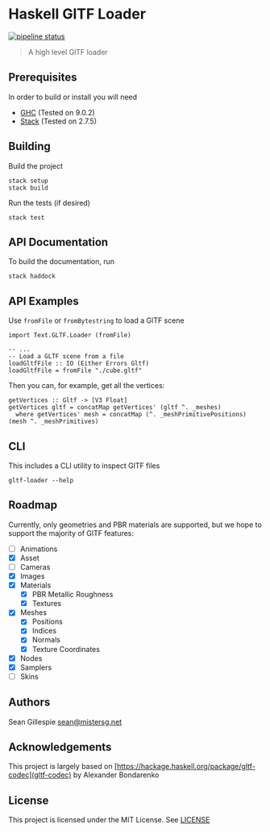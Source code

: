 # Haskell GlTF Loader

[![pipeline status](https://gitlab.com/sgillespie/haskell-gltf-loader/badges/main/pipeline.svg)](https://gitlab.com/sgillespie/haskell-gltf-loader/-/commits/main)

> A high level GlTF loader

## Prerequisites

In order to build or install you will need

 * [GHC](https://www.haskell.org/downloads/) (Tested on 9.0.2)
 * [Stack](https://docs.haskellstack.org/en/stable/install_and_upgrade/) (Tested on 2.7.5)

## Building

Build the project

    stack setup
    stack build

Run the tests (if desired)

```
stack test
```

## API Documentation
To build the documentation, run

    stack haddock

## API Examples
Use `fromFile` or `fromBytestring` to load a GlTF scene


    import Text.GLTF.Loader (fromFile)

    -- ...
    -- Load a GLTF scene from a file
    loadGltfFile :: IO (Either Errors Gltf)
    loadGltfFile = fromFile "./cube.gltf"

Then you can, for example, get all the vertices:

    getVertices :: Gltf -> [V3 Float]
    getVertices gltf = concatMap getVertices' (gltf ^. _meshes)
      where getVertices' mesh = concatMap (^. _meshPrimitivePositions) (mesh ^. _meshPrimitives)

## CLI
This includes a CLI utility to inspect GlTF files

    gltf-loader --help

## Roadmap

Currently, only geometries and PBR materials are supported, but we hope to support the
majority of GlTF features:

 - [ ] Animations
 - [x] Asset
 - [ ] Cameras
 - [x] Images
 - [x] Materials
   - [x] PBR Metallic Roughness
   - [x] Textures
 - [x] Meshes
    - [x] Positions
    - [x] Indices
    - [x] Normals
    - [x] Texture Coordinates
 - [x] Nodes
 - [x] Samplers
 - [ ] Skins

## Authors

Sean Gillespie <sean@mistersg.net>

## Acknowledgements

This project is largely based on [https://hackage.haskell.org/package/gltf-codec](gltf-codec) by 
Alexander Bondarenko

## License
This project is licensed under the MIT License. See [LICENSE](LICENSE)

